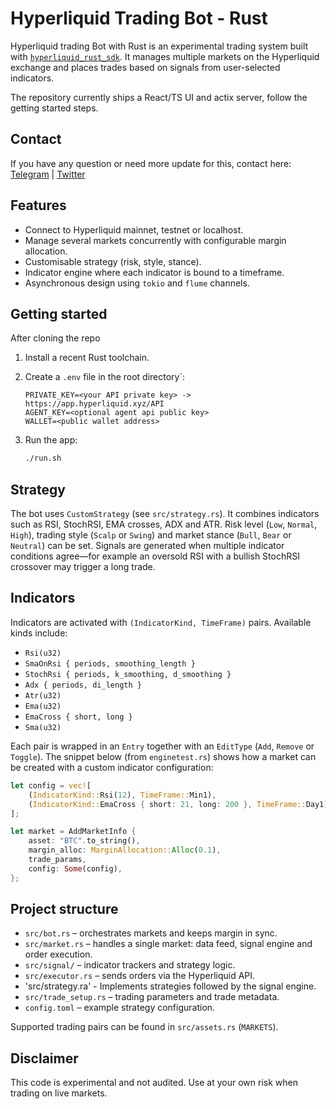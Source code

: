 # Hyperliquid Trading Bot - Rust

Hyperliquid trading Bot with Rust is an experimental trading system built with
[`hyperliquid_rust_sdk`](https://github.com/0xTan1319/hyperliquid-rust-sdk). It manages multiple
markets on the Hyperliquid exchange and places trades based on signals from
user-selected indicators.

The repository currently ships a React/TS UI and actix server, follow the getting started steps.

## Contact

If you have any question or need more update for this, contact here: [Telegram](https://t.me/shiny0103) | [Twitter](https://x.com/0xTan1319)

## Features

- Connect to Hyperliquid mainnet, testnet or localhost.
- Manage several markets concurrently with configurable margin allocation.
- Customisable strategy (risk, style, stance).
- Indicator engine where each indicator is bound to a timeframe.
- Asynchronous design using `tokio` and `flume` channels.

## Getting started

After cloning the repo

1. Install a recent Rust toolchain.
2. Create a `.env` file in the root directory`:

   ```env
   PRIVATE_KEY=<your API private key> -> https://app.hyperliquid.xyz/API
   AGENT_KEY=<optional agent api public key>
   WALLET=<public wallet address>
   ```

3. Run the app:

   ```bash
   ./run.sh
   ```

## Strategy

The bot uses `CustomStrategy` (see `src/strategy.rs`). It combines indicators
such as RSI, StochRSI, EMA crosses, ADX and ATR. Risk level (`Low`, `Normal`,
`High`), trading style (`Scalp` or `Swing`) and market stance (`Bull`, `Bear` or
`Neutral`) can be set. Signals are generated when multiple indicator conditions
agree—for example an oversold RSI with a bullish StochRSI crossover may trigger a
long trade.

## Indicators

Indicators are activated with `(IndicatorKind, TimeFrame)` pairs. Available kinds
include:

- `Rsi(u32)`
- `SmaOnRsi { periods, smoothing_length }`
- `StochRsi { periods, k_smoothing, d_smoothing }`
- `Adx { periods, di_length }`
- `Atr(u32)`
- `Ema(u32)`
- `EmaCross { short, long }`
- `Sma(u32)`

Each pair is wrapped in an `Entry` together with an `EditType` (`Add`, `Remove` or
`Toggle`). The snippet below (from `enginetest.rs`) shows how a market can be
created with a custom indicator configuration:

```rust
let config = vec![
    (IndicatorKind::Rsi(12), TimeFrame::Min1),
    (IndicatorKind::EmaCross { short: 21, long: 200 }, TimeFrame::Day1),
];

let market = AddMarketInfo {
    asset: "BTC".to_string(),
    margin_alloc: MarginAllocation::Alloc(0.1),
    trade_params,
    config: Some(config),
};
```

## Project structure

- `src/bot.rs` – orchestrates markets and keeps margin in sync.
- `src/market.rs` – handles a single market: data feed, signal engine and order
  execution.
- `src/signal/` – indicator trackers and strategy logic.
- `src/executor.rs` – sends orders via the Hyperliquid API.
- 'src/strategy.ra' - Implements strategies followed by the signal engine.
- `src/trade_setup.rs` – trading parameters and trade metadata.
- `config.toml` – example strategy configuration.

Supported trading pairs can be found in `src/assets.rs` (`MARKETS`).

## Disclaimer

This code is experimental and not audited. Use at your own risk when trading on
live markets.
